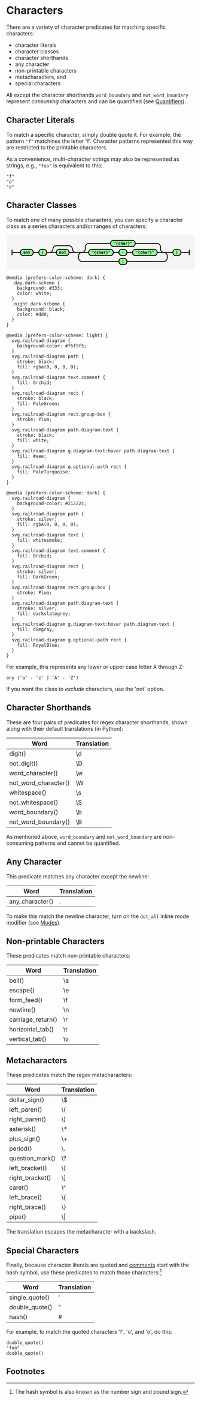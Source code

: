 # Characters

There are a variety of character predicates for matching specific characters:

- character literals
- character classes
- character shorthands
- any character
- non-printable characters
- metacharacters, and
- special characters

All except the character shorthands `word_boundary` and `not_word_boundary` represent *consuming* characters 
and can be quantified (see [Quantifiers](quantifiers.md)).

## Character Literals

To match a specific character, simply double quote it.
For example, the pattern `"f"` matchines the letter 'f'.
Character patterns represented this way are restricted to the printable characters.

As a convenience, multi-character strings may also be represented as strings, e.g., `"foo"`
is equivalent to this:

```
"f" 
"o" 
"o"
```

## Character Classes

To match one of many possible characters, you can specify a character class as a series characters and/or ranges of characters:

<svg xmlns="http://www.w3.org/2000/svg" xmlns:xlink="http://www.w3.org/1999/xlink" class="railroad-diagram" width="672.5" height="126" viewBox="0 0 672.5 126">
  <g transform="translate(.5 .5)">
    <g>
      <path d="M20 53v20m0 -10h20"></path>
    </g>
    <path d="M40 63h10"></path>
    <g class="terminal ">
      <path d="M50 63h0"></path>
      <path d="M95.5 63h0"></path>
      <rect x="50" y="52" width="45.5" height="22" rx="10" ry="10"></rect>
      <text x="72.75" y="67">any</text>
    </g>
    <path d="M95.5 63h10"></path>
    <path d="M105.5 63h10"></path>
    <g class="terminal ">
      <path d="M115.5 63h0"></path>
      <path d="M144 63h0"></path>
      <rect x="115.5" y="52" width="28.5" height="22" rx="10" ry="10"></rect>
      <text x="129.75" y="67">(</text>
    </g>
    <path d="M144 63h10"></path>
    <g>
      <path d="M154 63h0"></path>
      <path d="M247.5 63h0"></path>
      <path d="M154 63a12 12 0 0 0 12 -12v0a12 12 0 0 1 12 -12"></path>
      <g>
        <path d="M178 39h45.5"></path>
      </g>
      <path d="M223.5 39a12 12 0 0 1 12 12v0a12 12 0 0 0 12 12"></path>
      <path d="M154 63h24"></path>
      <g class="terminal ">
        <path d="M178 63h0"></path>
        <path d="M223.5 63h0"></path>
        <rect x="178" y="52" width="45.5" height="22" rx="10" ry="10"></rect>
        <text x="200.75" y="67">not</text>
      </g>
      <path d="M223.5 63h24"></path>
    </g>
    <path d="M247.5 63h10"></path>
    <g>
      <path d="M257.5 63h0"></path>
      <path d="M574 63h0"></path>
      <path d="M257.5 63h12"></path>
      <g>
        <path d="M269.5 63h0"></path>
        <path d="M562 63h0"></path>
        <path d="M269.5 63a12 12 0 0 0 12 -12v-8a12 12 0 0 1 12 -12"></path>
        <g class="terminal ">
          <path d="M293.5 31h78.25"></path>
          <path d="M459.75 31h78.25"></path>
          <rect x="371.75" y="20" width="88" height="22" rx="10" ry="10"></rect>
          <text x="415.75" y="35">"{char}"</text>
        </g>
        <path d="M538 31a12 12 0 0 1 12 12v8a12 12 0 0 0 12 12"></path>
        <path d="M269.5 63h24"></path>
        <g>
          <path d="M293.5 63h0"></path>
          <path d="M538 63h0"></path>
          <g class="terminal ">
            <path d="M293.5 63h0"></path>
            <path d="M381.5 63h0"></path>
            <rect x="293.5" y="52" width="88" height="22" rx="10" ry="10"></rect>
            <text x="337.5" y="67">"{char}"</text>
          </g>
          <path d="M381.5 63h10"></path>
          <path d="M391.5 63h10"></path>
          <g class="terminal ">
            <path d="M401.5 63h0"></path>
            <path d="M430 63h0"></path>
            <rect x="401.5" y="52" width="28.5" height="22" rx="10" ry="10"></rect>
            <text x="415.75" y="67">-</text>
          </g>
          <path d="M430 63h10"></path>
          <path d="M440 63h10"></path>
          <g class="terminal ">
            <path d="M450 63h0"></path>
            <path d="M538 63h0"></path>
            <rect x="450" y="52" width="88" height="22" rx="10" ry="10"></rect>
            <text x="494" y="67">"{char}"</text>
          </g>
        </g>
        <path d="M538 63h24"></path>
      </g>
      <path d="M562 63h12"></path>
      <path d="M269.5 63a12 12 0 0 0 -12 12v8a12 12 0 0 0 12 12"></path>
      <g class="terminal ">
        <path d="M269.5 95h132"></path>
        <path d="M430 95h132"></path>
        <rect x="401.5" y="84" width="28.5" height="22" rx="10" ry="10"></rect>
        <text x="415.75" y="99">|</text>
      </g>
      <path d="M562 95a12 12 0 0 0 12 -12v-8a12 12 0 0 0 -12 -12"></path>
    </g>
    <path d="M574 63h10"></path>
    <path d="M584 63h10"></path>
    <g class="terminal ">
      <path d="M594 63h0"></path>
      <path d="M622.5 63h0"></path>
      <rect x="594" y="52" width="28.5" height="22" rx="10" ry="10"></rect>
      <text x="608.25" y="67">)</text>
    </g>
    <path d="M622.5 63h10"></path>
    <path d="M 632.5 63 h 20 m 0 -10 v 20"></path>
  </g>
  <style>
    svg.railroad-diagram {
      background-color: #f5f5f5;
    }
    svg.railroad-diagram path {
      stroke-width: 3;
      stroke: black;
      fill: rgba(0, 0, 0, 0);
    }
    svg.railroad-diagram text {
      font: bold 14px monospace;
      text-anchor: middle;
      white-space: pre;
    }
    svg.railroad-diagram text.diagram-text {
      font-size: 12px;
    }
    svg.railroad-diagram text.diagram-arrow {
      font-size: 16px;
    }
    svg.railroad-diagram text.label {
      text-anchor: start;
    }
    svg.railroad-diagram text.comment {
      font: bold 12px monospace;
      fill: Orchid;
    }
    svg.railroad-diagram rect {
      stroke-width: 3;
      stroke: black;
      fill: PaleGreen;
    }
    svg.railroad-diagram rect.group-box {
      stroke: Plum;
      stroke-dasharray: 10 5;
      fill: none;
    }
    svg.railroad-diagram path.diagram-text {
      stroke-width: 3;
      stroke: black;
      fill: white;
      cursor: help;
    }
    svg.railroad-diagram g.diagram-text:hover path.diagram-text {
      fill: #eee;
    }
    svg.railroad-diagram g.optional-path rect {
      fill: PaleTurquoise;
    }
    
    @media (prefers-color-scheme: dark) {
      .day.dark-scheme {
        background: #333;
        color: white;
      }
      .night.dark-scheme {
        background: black;
        color: #ddd;
      }
    }
    
    @media (prefers-color-scheme: light) {
      svg.railroad-diagram {
        background-color: #f5f5f5;
      }
      svg.railroad-diagram path {
        stroke: black;
        fill: rgba(0, 0, 0, 0);
      }
      svg.railroad-diagram text.comment {
        fill: Orchid;
      }
      svg.railroad-diagram rect {
        stroke: black;
        fill: PaleGreen;
      }
      svg.railroad-diagram rect.group-box {
        stroke: Plum;
      }
      svg.railroad-diagram path.diagram-text {
        stroke: black;
        fill: white;
      }
      svg.railroad-diagram g.diagram-text:hover path.diagram-text {
        fill: #eee;
      }
      svg.railroad-diagram g.optional-path rect {
        fill: PaleTurquoise;
      }
    }
    
    @media (prefers-color-scheme: dark) {
      svg.railroad-diagram {
        background-color: #21222c;
      }
      svg.railroad-diagram path {
        stroke: silver;
        fill: rgba(0, 0, 0, 0);
      }
      svg.railroad-diagram text {
        fill: whitesmoke;
      }
      svg.railroad-diagram text.comment {
        fill: Orchid;
      }
      svg.railroad-diagram rect {
        stroke: silver;
        fill: DarkGreen;
      }
      svg.railroad-diagram rect.group-box {
        stroke: Plum;
      }
      svg.railroad-diagram path.diagram-text {
        stroke: silver;
        fill: darkslategrey;
      }
      svg.railroad-diagram g.diagram-text:hover path.diagram-text {
        fill: dimgray;
      }
      svg.railroad-diagram g.optional-path rect {
        fill: RoyalBlue;
      }
    }
  </style>
</svg>

For example, this represents any lower or upper case letter A through Z:

```
any ('a' - 'z' | 'A' - 'Z')
```

If you want the class to *exclude* characters, use the 'not' option.

## Character Shorthands

These are four pairs of predicates for regex character shorthands, 
shown along with their default translations (in Python):

| Word | Translation |
|------|-------------|
| digit() | \\d |
| not_digit() | \\D |
| word_character() | \\w |
| not_word_character() | \\W |
| whitespace() | \\s |
| not_whitespace() | \\S |
| word_boundary() | \\b |
| not_word_boundary() | \\B |

As mentioned above, `word_boundary` and `not_word_boundary` are non-consuming patterns and cannot be quantified.

## Any Character

This predicate matches any character except the newline:

| Word | Translation |
|------|-------------|
| any_character() | . |

To make this match the newline character, turn on the `dot_all` inline mode modifier (see [Modes](modes.md)).

## Non-printable Characters

These predicates match non-printable characters:

| Word | Translation |
|------|-------------|
| bell() | \\a |
| escape() | \\e |
| form_feed() | \\f |
| newline() | \\n |
| carriage_return() | \\r |
| horizontal_tab() | \\t |
| vertical_tab() | \\v |

## Metacharacters

These predicates match the regex metacharacters:

| Word | Translation |
|------|-------------|
| dollar_sign() | \\$ |
| left_paren() | \\( |
| right_paren() | \\) |
| asterisk() | \\* |
| plus_sign() | \\+ |
| period() | \\. |
| question_mark() | \\? |
| left_bracket() | \\[ |
| right_bracket() | \\] |
| caret() | \\^ |
| left_brace() | \\{ |
| right_brace() | \\} |
| pipe() | \\\\| |

The translation escapes the metacharacter with a backslash.

## Special Characters

Finally, because character literals are quoted and [comments](comments.md) start with the hash symbol, 
use these predicates to match those characters:[^1]

| Word | Translation |
|------|-------------|
| single_quote() | ' |
| double_quote() | " |
| hash() | # |

For example, to match the quoted characters 'f', 'o', and 'o', do this:

```
double_quote()
"foo"
double_quote()
```

## Footnotes

[^1]: The hash symbol is also known as the number sign and pound sign.